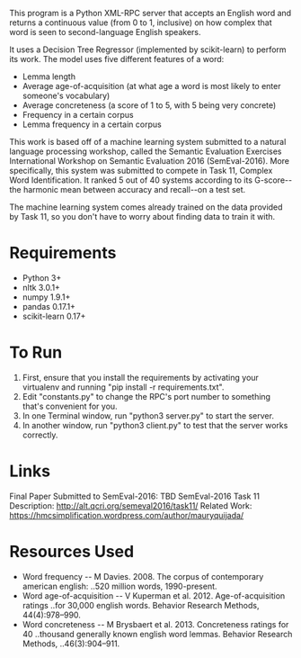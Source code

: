 This program is a Python XML-RPC server that accepts an English
word and returns a continuous value (from 0 to 1, inclusive) on how complex that
word is seen to second-language English speakers.

It uses a Decision Tree Regressor (implemented by scikit-learn) to perform its
work. The model uses five different features of a word:
* Lemma length
* Average age-of-acquisition (at what age a word is most likely to enter
   someone's vocabulary)
* Average concreteness (a score of 1 to 5, with 5 being very concrete)
* Frequency in a certain corpus
* Lemma frequency in a certain corpus

This work is based off of a machine learning system submitted to a natural
language processing workshop, called the Semantic Evaluation Exercises
International Workshop on Semantic Evaluation 2016 (SemEval-2016). More
specifically, this system was submitted to compete in Task 11, Complex Word
Identification. It ranked 5 out of 40 systems according to its G-score--the
harmonic mean between accuracy and recall--on a test set.

The machine learning system comes already trained on the data provided by Task
11, so you don't have to worry about finding data to train it with.


Requirements
============
* Python 3+
* nltk 3.0.1+
* numpy 1.9.1+
* pandas 0.17.1+
* scikit-learn 0.17+


To Run
======
1. First, ensure that you install the requirements by activating your virtualenv
and running "pip install -r requirements.txt".
3. Edit "constants.py" to change the RPC's port number to something that's
convenient for you.
2. In one Terminal window, run "python3 server.py" to start the server.
3. In another window, run "python3 client.py" to test that the server works
correctly.


Links
=====
Final Paper Submitted to SemEval-2016: TBD
SemEval-2016 Task 11 Description: http://alt.qcri.org/semeval2016/task11/
Related Work: https://hmcsimplification.wordpress.com/author/mauryquijada/


Resources Used
==============
* Word frequency -- M Davies. 2008. The corpus of contemporary american english:
..520 million words, 1990-present.
* Word age-of-acquisition -- V Kuperman et al. 2012. Age-of-acquisition ratings
..for 30,000 english words. Behavior Research Methods, 44(4):978–990.
* Word concreteness -- M Brysbaert et al. 2013. Concreteness ratings for 40
..thousand generally known english word lemmas. Behavior Research Methods,
..46(3):904–911.
